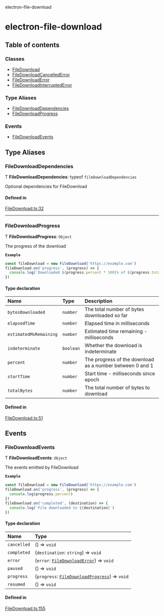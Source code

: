 electron-file-download

# electron-file-download

## Table of contents

### Classes

- [FileDownload](classes/FileDownload.md)
- [FileDownloadCancelledError](classes/FileDownloadCancelledError.md)
- [FileDownloadError](classes/FileDownloadError.md)
- [FileDownloadInterruptedError](classes/FileDownloadInterruptedError.md)

### Type Aliases

- [FileDownloadDependencies](README.md#filedownloaddependencies)
- [FileDownloadProgress](README.md#filedownloadprogress)

### Events

- [FileDownloadEvents](README.md#filedownloadevents)

## Type Aliases

### FileDownloadDependencies

Ƭ **FileDownloadDependencies**: typeof `fileDownloadDependencies`

Optional dependencies for FileDownload

#### Defined in

[FileDownload.ts:32](https://github.com/spaceagetv/electron-file-download/blob/1e6fc10/src/FileDownload.ts#L32)

___

### FileDownloadProgress

Ƭ **FileDownloadProgress**: `Object`

The progress of the download

**`Example`**

```js
const fileDownload = new FileDownload('https://example.com')
fileDownload.on('progress', (progress) => {
  console.log(`Downloaded ${progress.percent * 100}% of ${progress.totalBytes} bytes`)
})
```

#### Type declaration

| Name | Type | Description |
| :------ | :------ | :------ |
| `bytesDownloaded` | `number` | The total number of bytes downloaded so far |
| `elapsedTime` | `number` | Elapsed time in milliseconds |
| `estimatedMsRemaining` | `number` | Estimated time remaining - milliseconds |
| `indeterminate` | `boolean` | Whether the download is indeterminate |
| `percent` | `number` | The progress of the download as a number between 0 and 1 |
| `startTime` | `number` | Start time - milliseconds since epoch |
| `totalBytes` | `number` | The total number of bytes to download |

#### Defined in

[FileDownload.ts:51](https://github.com/spaceagetv/electron-file-download/blob/1e6fc10/src/FileDownload.ts#L51)

## Events

### FileDownloadEvents

Ƭ **FileDownloadEvents**: `Object`

The events emitted by FileDownload

**`Example`**

```js
const fileDownload = new FileDownload('https://example.com')
fileDownload.on('progress', (progress) => {
  console.log(progress.percent)
})
fileDownload.on('completed', (destination) => {
  console.log(`File downloaded to ${destination}`)
})
```

#### Type declaration

| Name | Type |
| :------ | :------ |
| `cancelled` | () => `void` |
| `completed` | (`destination`: `string`) => `void` |
| `error` | (`error`: [`FileDownloadError`](classes/FileDownloadError.md)) => `void` |
| `paused` | () => `void` |
| `progress` | (`progress`: [`FileDownloadProgress`](README.md#filedownloadprogress)) => `void` |
| `resumed` | () => `void` |

#### Defined in

[FileDownload.ts:155](https://github.com/spaceagetv/electron-file-download/blob/1e6fc10/src/FileDownload.ts#L155)
